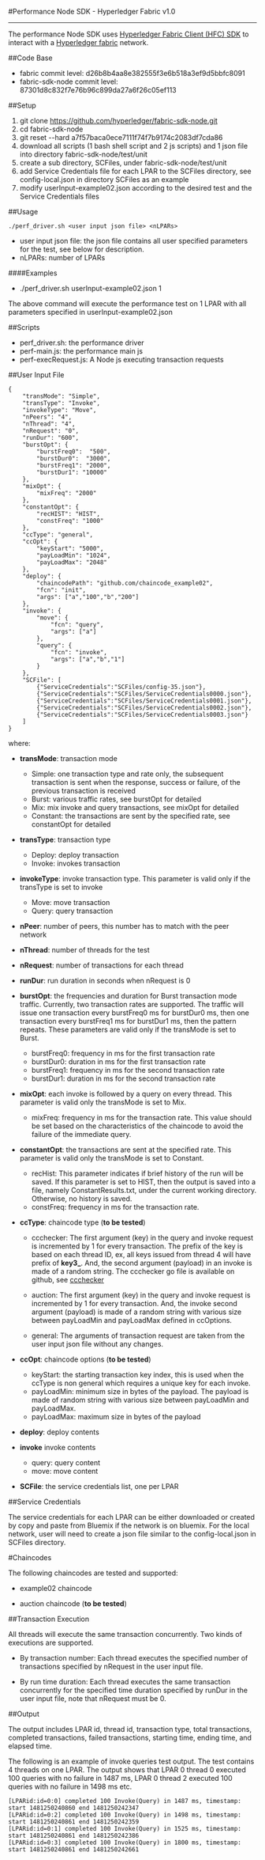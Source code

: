

#Performance Node SDK - Hyperledger Fabric v1.0

----------

The performance Node SDK uses [Hyperledger Fabric Client (HFC) SDK](http://hyperledger-fabric.readthedocs.io/en/latest/Setup/NodeSDK-setup/) to interact with a [Hyperledger fabric](https://github.com/hyperledger/fabric) network.

##Code Base

- fabric commit level: d26b8b4aa8e382555f3e6b518a3ef9d5bbfc8091
- fabric-sdk-node commit level: 87301d8c832f7e76b96c899da27a6f26c05ef113

##Setup


1. git clone https://github.com/hyperledger/fabric-sdk-node.git
2. cd fabric-sdk-node
3. git reset --hard a7f57baca0ece7111f74f7b9174c2083df7cda86
4. download all scripts (1 bash shell script and 2 js scripts) and 1 json file into directory fabric-sdk-node/test/unit
5. create a sub directory, SCFiles, under fabric-sdk-node/test/unit
6. add Service Credentials file for each LPAR to the SCFiles directory, see config-local.json in directory SCFiles as an example
7. modify userInput-example02.json according to the desired test and the Service Credentials files


##Usage

`./perf_driver.sh <user input json file> <nLPARs>`

- user input json file: the json file contains all user specified parameters for the test, see below for description.
- nLPARs: number of LPARs


####Examples

- ./perf_driver.sh userInput-example02.json 1

The above command will execute the performance test on 1 LPAR with all parameters specified in userInput-example02.json



##Scripts

- perf_driver.sh: the performance driver
- perf-main.js: the performance main js
- perf-execRequest.js: A Node js executing transaction requests


##User Input File


    {
        "transMode": "Simple",
        "transType": "Invoke",
        "invokeType": "Move",
	    "nPeers": "4",
        "nThread": "4",
        "nRequest": "0",
        "runDur": "600",
        "burstOpt": {
            "burstFreq0":  "500",
            "burstDur0":  "3000",
            "burstFreq1": "2000",
            "burstDur1": "10000"
        },
        "mixOpt": {
            "mixFreq": "2000"
        },
        "constantOpt": {
            "recHIST": "HIST",
            "constFreq": "1000"
        },
        "ccType": "general",
        "ccOpt": {
            "keyStart": "5000",
            "payLoadMin": "1024",
            "payLoadMax": "2048"
        },
        "deploy": {
            "chaincodePath": "github.com/chaincode_example02",
            "fcn": "init",
            "args": ["a","100","b","200"]
        },
        "invoke": {
            "move": {
                "fcn": "query",
                "args": ["a"]
            },
            "query": {
                "fcn": "invoke",
                "args": ["a","b","1"]
            }
        },   
	    "SCFile": [
            {"ServiceCredentials":"SCFiles/config-35.json"},
	        {"ServiceCredentials":"SCFiles/ServiceCredentials0000.json"},
		    {"ServiceCredentials":"SCFiles/ServiceCredentials0001.json"},
	 	    {"ServiceCredentials":"SCFiles/ServiceCredentials0002.json"},
		    {"ServiceCredentials":"SCFiles/ServiceCredentials0003.json"}
	    ]
    }
    
where:

+ **transMode**: transaction mode
  -  Simple: one transaction type and rate only, the subsequent transaction is sent when the response, success or failure, of the previous transaction is received
  -  Burst: various traffic rates, see burstOpt for detailed
  -  Mix: mix invoke and query transactions, see mixOpt for detailed
  -  Constant: the transactions are sent by the specified rate, see constantOpt for detailed

+ **transType**: transaction type
  - Deploy: deploy transaction
  - Invoke: invokes transaction

+ **invokeType**: invoke transaction type.  This parameter is valid only if the transType is set to invoke
  - Move: move transaction
  - Query: query transaction

+ **nPeer**: number of peers, this number has to match with the peer network

+ **nThread**: number of threads for the test

+ **nRequest**: number of transactions for each thread

+ **runDur**: run duration in seconds when nRequest is 0

+ **burstOpt**: the frequencies and duration for Burst transaction mode traffic. Currently, two transaction rates are supported. The traffic will issue one transaction every burstFreq0 ms for burstDur0 ms, then one transaction every burstFreq1 ms for burstDur1 ms, then the pattern repeats. These parameters are valid only if the transMode is set to Burst.
  - burstFreq0: frequency in ms for the first transaction rate
  - burstDur0:  duration in ms for the first transaction rate
  - burstFreq1: frequency in ms for the second transaction rate
  - burstDur1:  duration in ms for the second transaction rate


+ **mixOpt**: each invoke is followed by a query on every thread. This parameter is valid only the transMode is set to Mix.

  - mixFreq: frequency in ms for the transaction rate. This value should be set based on the characteristics of the chaincode to avoid the failure of the immediate query.

+ **constantOpt**: the transactions are sent at the specified rate. This parameter is valid only the transMode is set to Constant.
  
  - recHist: This parameter indicates if brief history of the run will be saved.  If this parameter is set to HIST, then the output is saved into a file, namely ConstantResults.txt, under the current working directory.  Otherwise, no history is saved.
  - constFreq: frequency in ms for the transaction rate.

+ **ccType**: chaincode type (**to be tested**)

  - ccchecker: The first argument (key) in the query and invoke request is incremented by 1 for every transaction.  The prefix of the key is based on each thread ID, ex, all keys issued from thread 4 will have prefix of **key3_**. And, the second argument (payload) in an invoke is made of a random string.  The ccchecker go file is available on github, see [ccchecker](https://github.com/hyperledger/fabric/blob/master/examples/ccchecker/chaincodes/newkeyperinvoke/)
 
  - auction: The first argument (key) in the query and invoke request is incremented by 1 for every transaction.  And, the invoke second argument (payload) is made of a random string with various size between payLoadMin and payLoadMax defined in ccOptions.
  - general: The arguments of transaction request are taken from the user input json file without any changes.

+ **ccOpt**: chaincode options (**to be tested**)
  - keyStart: the starting transaction key index, this is used when the ccType is non general which requires a unique key for each invoke.
  - payLoadMin: minimum size in bytes of the payload. The payload is made of random string with various size between payLoadMin and payLoadMax.
  - payLoadMax: maximum size in bytes of the payload

+ **deploy**: deploy contents

+ **invoke** invoke contents
  - query: query content
  - move: move content

+ **SCFile**: the service credentials list, one per LPAR



##Service Credentials

The service credentials for each LPAR can be either downloaded or created by copy and paste from Bluemix if the network is on bluemix.  For the local network, user will need to create a json file similar to the config-local.json in SCFiles directory. 

#Chaincodes

The following chaincodes are tested and supported:

* example02 chaincode

* auction chaincode (**to be tested**)



##Transaction Execution

All threads will execute the same transaction concurrently. Two kinds of executions are supported.

+ By transaction number: Each thread executes the specified number of transactions specified by nRequest in the user input file.
    
+ By run time duration: Each thread executes the same transaction concurrently for the specified time duration specified by runDur in the user input file, note that nRequest must be 0.



##Output

The output includes LPAR id, thread id, transaction type, total transactions, completed transactions, failed transactions, starting time, ending time, and elapsed time.

The following is an example of invoke queries test output. The test contains 4 threads on one LPAR.  The output shows that LPAR 0 thread 0 executed 100 queries with no failure in 1487 ms, LPAR 0 thread 2 executed 100 queries with no failure in 1498 ms etc. 

    [LPARid:id=0:0] completed 100 Invoke(Query) in 1487 ms, timestamp: start 1481250240860 end 1481250242347
    [LPARid:id=0:2] completed 100 Invoke(Query) in 1498 ms, timestamp: start 1481250240861 end 1481250242359
    [LPARid:id=0:1] completed 100 Invoke(Query) in 1525 ms, timestamp: start 1481250240861 end 1481250242386
    [LPARid:id=0:3] completed 100 Invoke(Query) in 1800 ms, timestamp: start 1481250240861 end 1481250242661



